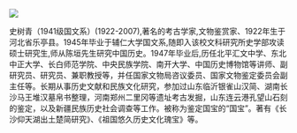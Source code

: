 ![](https://s2.loli.net/2022/08/14/NHIevhpoX4KCcZ7.jpg)

史树青（1941级国文系）(1922-2007),著名的考古学家,文物鉴赏家、1922年生于河北省乐亭县。1945年毕业于辅仁大学国文系,随即入该校文科研究所史学部攻读硕士研究生,师从陈垣先生研究中国历史。1947年毕业后,历任北平汇文中学、东北中正大学、长白师范学院、中央民族学院、南开大学、中国历史博物馆等讲师、副研究员、研究员、兼职教授等，并任国家文物局咨议委员、国家文物鉴定委员会副主任等。长期从事历史文献和民族文化研究，参加过山东临沂银雀山汉简、湖南长沙马王堆汉墓帛书整理，河南郑州二里冈等遗址考古发掘，山东连云港孔望山石刻的鉴定，以及新疆民族历史社会调查等工作。被称为鉴定国宝的“国宝”。著有《长沙仰天湖出土楚简研究》、《祖国悠久历史文化瑰宝》等。